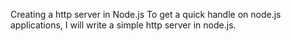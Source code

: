 Creating a http server in Node.js
To get a quick handle on node.js applications, I will write a simple http server in node.js.
